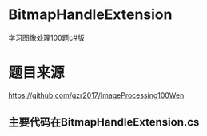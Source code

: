 # BitmapHandleExtension
学习图像处理100题c#版

# 题目来源
https://github.com/gzr2017/ImageProcessing100Wen

## 主要代码在BitmapHandleExtension.cs
